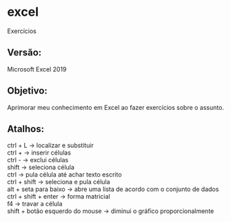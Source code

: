 # excel
Exercícios  <br>

## Versão: <br>
Microsoft Excel 2019 
<br>

## Objetivo:
Aprimorar meu conhecimento em Excel ao fazer exercícios sobre o assunto. <br>

## Atalhos: <br>
ctrl + L -> localizar e substituir <br>
ctrl + -> inserir células <br>
ctrl - -> exclui células <br>
shift -> seleciona célula <br>
ctrl -> pula célula até achar texto escrito <br>
ctrl + shift -> seleciona e pula célula <br>
alt + seta para baixo -> abre uma lista de acordo com o conjunto de dados <br>
ctrl + shift + enter -> forma matricial <br>
f4 -> travar a célula <br>
shift + botão esquerdo do mouse -> diminui o gráfico proporcionalmente <br>
